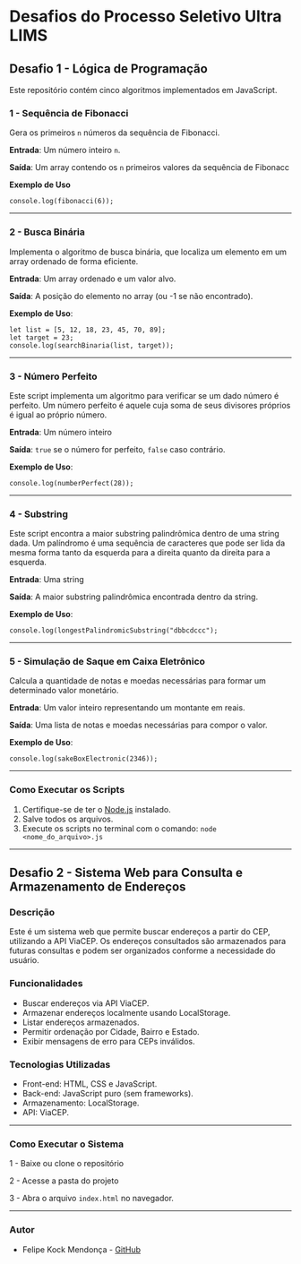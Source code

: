 # Desafios do Processo Seletivo Ultra LIMS

## Desafio 1 - Lógica de Programação
Este repositório contém cinco algoritmos implementados em JavaScript.

### 1 - Sequência de Fibonacci
Gera os primeiros ```n``` números da sequência de Fibonacci.

**Entrada**: Um número inteiro ```n```.

**Saída**: Um array contendo os ```n``` primeiros valores da sequência de Fibonacc

**Exemplo de Uso**

```console.log(fibonacci(6));```

---

### 2 - Busca Binária
Implementa o algoritmo de busca binária, que localiza um elemento em um array ordenado de forma eficiente.

**Entrada**: Um array ordenado e um valor alvo.

**Saída**: A posição do elemento no array (ou -1 se não encontrado).

**Exemplo de Uso**:
```
let list = [5, 12, 18, 23, 45, 70, 89];
let target = 23;
console.log(searchBinaria(list, target));
```

---

### 3 - Número Perfeito
Este script implementa um algoritmo para verificar se um dado número é perfeito. Um número perfeito é aquele cuja soma de seus divisores próprios é igual ao próprio número.

**Entrada**: Um número inteiro

**Saída**: ```true``` se o número for perfeito, ```false``` caso contrário.

**Exemplo de Uso**:
```
console.log(numberPerfect(28));
```

---

### 4 - Substring
Este script encontra a maior substring palindrômica dentro de uma string dada. Um palíndromo é uma sequência de caracteres que pode ser lida da mesma forma tanto da esquerda para a direita quanto da direita para a esquerda.

**Entrada**: Uma string

**Saída**: A maior substring palindrômica encontrada dentro da string.

**Exemplo de Uso**:
```
console.log(longestPalindromicSubstring("dbbcdccc");
```

---

### 5 - Simulação de Saque em Caixa Eletrônico
Calcula a quantidade de notas e moedas necessárias para formar um determinado valor monetário.

**Entrada**: Um valor inteiro representando um montante em reais.

**Saída**: Uma lista de notas e moedas necessárias para compor o valor.

**Exemplo de Uso**:
```
console.log(sakeBoxElectronic(2346));
```

---

### Como Executar os Scripts
1. Certifique-se de ter o [Node.js](https://nodejs.org/pt) instalado.
2. Salve todos os arquivos.
3. Execute os scripts no terminal com o comando:
   ```node <nome_do_arquivo>.js```

---
## Desafio 2 - Sistema Web para Consulta e Armazenamento de Endereços
### Descrição
Este é um sistema web que permite buscar endereços a partir do CEP, utilizando a API ViaCEP. Os endereços consultados são armazenados para futuras consultas e podem ser organizados conforme a necessidade do usuário.
### Funcionalidades 
- Buscar endereços via API ViaCEP.
- Armazenar endereços localmente usando LocalStorage.
- Listar endereços armazenados.
- Permitir ordenação por Cidade, Bairro e Estado.
- Exibir mensagens de erro para CEPs inválidos.
### Tecnologias Utilizadas
- Front-end: HTML, CSS e JavaScript.
- Back-end: JavaScript puro (sem frameworks).
- Armazenamento: LocalStorage.
- API: ViaCEP.
---

### Como Executar o Sistema
1 - Baixe ou clone o repositório

2 - Acesse a pasta do projeto

3 - Abra o arquivo ```index.html```  no navegador.

---
### Autor
- Felipe Kock Mendonça - [GitHub](https://github.com/kockmendonca)
